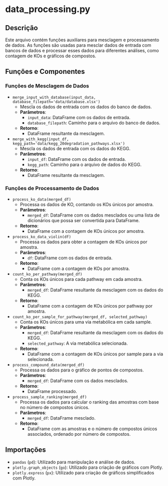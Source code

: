 # data_processing.py

## Descrição
Este arquivo contém funções auxiliares para mesclagem e processamento de dados. As funções são usadas para mesclar dados de entrada com bancos de dados e processar esses dados para diferentes análises, como contagem de KOs e gráficos de compostos.

## Funções e Componentes

### Funções de Mesclagem de Dados
- `merge_input_with_database(input_data, database_filepath='data/database.xlsx')`
  - Mescla os dados de entrada com os dados do banco de dados.
  - **Parâmetros**:
    - `input_data`: DataFrame com os dados de entrada.
    - `database_filepath`: Caminho para o arquivo do banco de dados.
  - **Retorno**:
    - DataFrame resultante da mesclagem.
- `merge_with_kegg(input_df, kegg_path='data/kegg_20degradation_pathways.xlsx')`
  - Mescla os dados de entrada com os dados do KEGG.
  - **Parâmetros**:
    - `input_df`: DataFrame com os dados de entrada.
    - `kegg_path`: Caminho para o arquivo de dados do KEGG.
  - **Retorno**:
    - DataFrame resultante da mesclagem.

### Funções de Processamento de Dados
- `process_ko_data(merged_df)`
  - Processa os dados de KO, contando os KOs únicos por amostra.
  - **Parâmetros**:
    - `merged_df`: DataFrame com os dados mesclados ou uma lista de dicionários que possa ser convertida para DataFrame.
  - **Retorno**:
    - DataFrame com a contagem de KOs únicos por amostra.
- `process_ko_data_violin(df)`
  - Processa os dados para obter a contagem de KOs únicos por amostra.
  - **Parâmetros**:
    - `df`: DataFrame com os dados de entrada.
  - **Retorno**:
    - DataFrame com a contagem de KOs por amostra.
- `count_ko_per_pathway(merged_df)`
  - Conta os KOs únicos para cada pathway em cada amostra.
  - **Parâmetros**:
    - `merged_df`: DataFrame resultante da mesclagem com os dados do KEGG.
  - **Retorno**:
    - DataFrame com a contagem de KOs únicos por pathway por amostra.
- `count_ko_per_sample_for_pathway(merged_df, selected_pathway)`
  - Conta os KOs únicos para uma via metabólica em cada sample.
  - **Parâmetros**:
    - `merged_df`: DataFrame resultante da mesclagem com os dados do KEGG.
    - `selected_pathway`: A via metabólica selecionada.
  - **Retorno**:
    - DataFrame com a contagem de KOs únicos por sample para a via selecionada.
- `process_compound_data(merged_df)`
  - Processa os dados para o gráfico de pontos de compostos.
  - **Parâmetros**:
    - `merged_df`: DataFrame com os dados mesclados.
  - **Retorno**:
    - DataFrame processado.
- `process_sample_ranking(merged_df)`
  - Processa os dados para calcular o ranking das amostras com base no número de compostos únicos.
  - **Parâmetros**:
    - `merged_df`: DataFrame mesclado.
  - **Retorno**:
    - DataFrame com as amostras e o número de compostos únicos associados, ordenado por número de compostos.

## Importações
- `pandas` (`pd`): Utilizado para manipulação e análise de dados.
- `plotly.graph_objects` (`go`): Utilizado para criação de gráficos com Plotly.
- `plotly.express` (`px`): Utilizado para criação de gráficos simplificados com Plotly.
